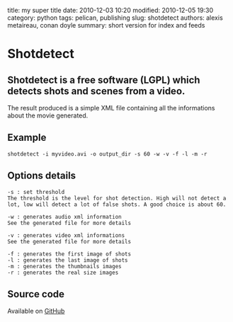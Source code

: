 title: my super title
date: 2010-12-03 10:20
modified: 2010-12-05 19:30
category: python
tags: pelican, publishing
slug: shotdetect
authors: alexis metaireau, conan doyle
summary: short version for index and feeds

# Shotdetect

## Shotdetect is a free software (LGPL) which detects shots and scenes from a video.

The result produced is a simple XML file containing all the informations about the movie generated.

## Example

```
shotdetect -i myvideo.avi -o output_dir -s 60 -w -v -f -l -m -r
```

## Options details

```
-s : set threshold
The threshold is the level for shot detection. High will not detect a lot, low will detect a lot of false shots. A good choice is about 60.

-w : generates audio xml information
See the generated file for more details

-v : generates video xml informations
See the generated file for more details

-f : generates the first image of shots
-l : generates the last image of shots
-m : generates the thumbnails images
-r : generates the real size images
```

## Source code

Available on [GitHub](https://github.com/johmathe/Shotdetect)
